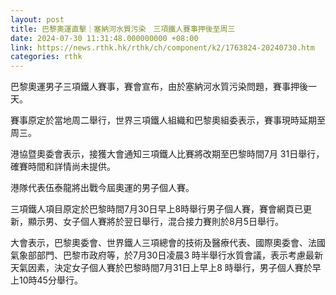 ```yaml
---
layout: post
title: 巴黎奧運直擊｜塞納河水質污染　三項鐵人賽事押後至周三
date: 2024-07-30 11:31:48.000000000 +08:00
link: https://news.rthk.hk/rthk/ch/component/k2/1763824-20240730.htm
categories: rthk
---
```


巴黎奧運男子三項鐵人賽事，賽會宣布，由於塞納河水質污染問題，賽事押後一天。

賽事原定於當地周二舉行，世界三項鐵人組織和巴黎奧組委表示，賽事現時延期至周三。

港協暨奧委會表示，接獲大會通知三項鐵人比賽將改期至巴黎時間7月 31日舉行，確賽時間和詳情尚未提供。

港隊代表伍泰龍將出戰今屆奧運的男子個人賽。

三項鐵人項目原定於巴黎時間7月30日早上8時舉行男子個人賽，賽會網頁已更新，顯示男、女子個人賽將於翌日舉行，混合接力賽則於8月5日舉行。

大會表示，巴黎奧委會、世界鐵人三項總會的技術及醫療代表、國際奧委會、法國氣象部部門、巴黎市政府等，於7月30日凌晨3 時半舉行水質會議，表示考慮最新天氣因素，決定女子個人賽於巴黎時間7月31日上早上8 時舉行，男子個人賽於早上10時45分舉行。
